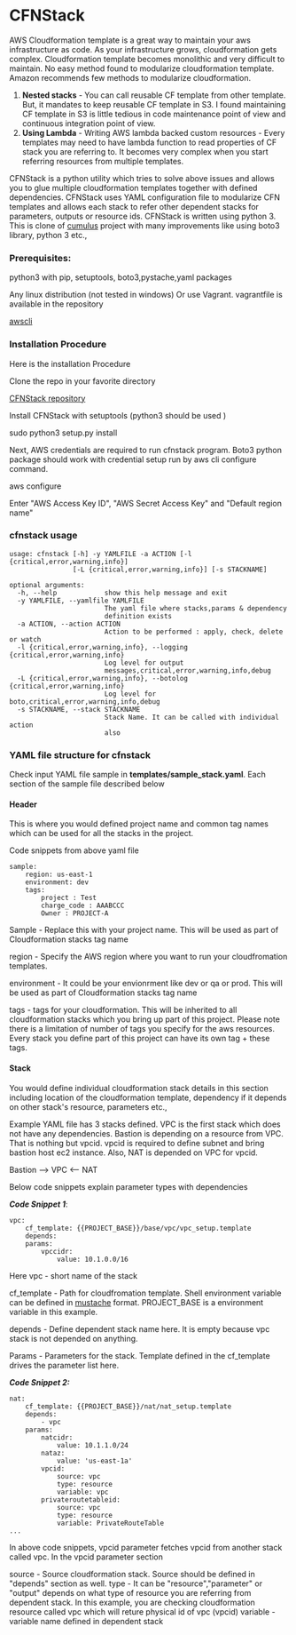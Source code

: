 # CFNStack

AWS Cloudformation template is a great way to maintain your aws infrastructure as code. As your infrastructure grows, cloudformation gets complex. Cloudformation template becomes monolithic and very difficult to maintain. No easy method found to modularize cloudformation template. Amazon recommends few methods to modularize cloudformation.

1. **Nested stacks** - You can call reusable CF template from other template. But, it mandates to keep reusable CF template in S3. I found maintaining CF template in S3 is little tedious in code maintenance point of view and continuous integration point of view.
2. **Using Lambda** - Writing AWS lambda backed custom resources - Every templates may need to have lambda function to read properties of CF stack you are referring to. It becomes very complex when you start referring resources from multiple templates.

CFNStack is a python utility which tries to solve above issues and allows you to glue multiple cloudformation templates together with defined dependencies. CFNStack uses YAML configuration file to modularize CFN templates and allows each stack to refer other dependent stacks for parameters, outputs or resource ids. CFNStack is written using python 3. This is clone of [cumulus](https://github.com/cotdsa/cumulus)  project with many improvements like using boto3 library, python 3 etc.,

### Prerequisites:

python3 with pip, setuptools, boto3,pystache,yaml packages

Any linux distribution (not tested in windows) Or use Vagrant.
vagrantfile is available in the repository

[awscli](https://aws.amazon.com/cli/)


### Installation Procedure

Here is the installation Procedure

Clone the repo in your favorite directory

[CFNStack repository ](https://github.com/njvijay/CFNStack.git)

Install CFNStack with setuptools (python3 should be used )

sudo python3 setup.py install

Next, AWS credentials are required to run cfnstack program. Boto3 python package should work with credential setup run by aws cli configure command.

aws configure

Enter "AWS Access Key ID", "AWS Secret Access Key" and "Default region name"

### cfnstack usage

```
usage: cfnstack [-h] -y YAMLFILE -a ACTION [-l {critical,error,warning,info}]
                [-L {critical,error,warning,info}] [-s STACKNAME]

optional arguments:
  -h, --help            show this help message and exit
  -y YAMLFILE, --yamlfile YAMLFILE
                        The yaml file where stacks,params & dependency
                        definition exists
  -a ACTION, --action ACTION
                        Action to be performed : apply, check, delete or watch
  -l {critical,error,warning,info}, --logging {critical,error,warning,info}
                        Log level for output
                        messages,critical,error,warning,info,debug
  -L {critical,error,warning,info}, --botolog {critical,error,warning,info}
                        Log level for boto,critical,error,warning,info,debug
  -s STACKNAME, --stack STACKNAME
                        Stack Name. It can be called with individual action
                        also
```

### YAML file structure for cfnstack

Check input YAML file sample in **templates/sample_stack.yaml**. Each section of the sample file described below

#### Header

This is where you would defined project name and common tag names which can be used for all the stacks in the project.

Code snippets from above yaml file

```
sample:
    region: us-east-1
    environment: dev
    tags:
        project : Test
        charge_code : AAABCCC
        Owner : PROJECT-A
```
Sample - Replace this with your project name. This will be used as part of Cloudformation stacks tag name

region - Specify the AWS region where you want to run your cloudfromation templates.

environment - It could be your envionrment like dev or qa or prod. This will be used as part of Cloudformation stacks tag name

tags - tags for your cloudformation. This will be inherited to all cloudformation stacks which you bring up part of this project. Please note there is a limitation of number of tags you specify for the aws resources. Every stack you define part of this project can have its own tag + these tags.

#### Stack

You would define individual cloudformation stack details in this section including location of the cloudformation template, dependency if it depends on other stack's resource, parameters etc.,

Example YAML file has 3 stacks defined. VPC is the first stack which does not have any dependencies. Bastion is depending on a resource from VPC. That is nothing but vpcid. vpcid is required to define subnet and bring bastion host ec2 instance. Also, NAT is depended on VPC for vpcid.

Bastion --> VPC <-- NAT

Below code snippets explain parameter types with dependencies

***Code Snippet 1***:

```
vpc:
    cf_template: {{PROJECT_BASE}}/base/vpc/vpc_setup.template
    depends:
    params:
        vpccidr:
            value: 10.1.0.0/16
```
Here
vpc - short name of the stack

cf_template - Path for cloudfromation template. Shell environment variable can be defined in [mustache](https://mustache.github.io/) format. PROJECT_BASE is a environment variable in this example.

depends - Define dependent stack name here. It is empty because vpc stack is not depended on anything.

Params - Parameters for the stack. Template defined in the cf_template drives the parameter list here.

***Code Snippet 2:***

```
nat:
    cf_template: {{PROJECT_BASE}}/nat/nat_setup.template
    depends:
        - vpc
    params:
        natcidr:
            value: 10.1.1.0/24
        nataz:
            value: 'us-east-1a'
        vpcid:
            source: vpc
            type: resource
            variable: vpc
        privateroutetableid:
            source: vpc
            type: resource
            variable: PrivateRouteTable
...

```
In above code snippets, vpcid parameter fetches vpcid from another stack called vpc. In the vpcid parameter section

source - Source cloudformation stack. Source should be defined in "depends" section as well.
type - It can be "resource","parameter" or "output" depends on what type of resource you are referring from dependent stack. In this example, you are checking cloudformation resource called vpc which will reture physical id of vpc (vpcid)
variable - variable name defined in dependent stack
